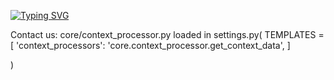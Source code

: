 [![Typing SVG](https://readme-typing-svg.herokuapp.com?color=%2336BCF7&lines=Blog)](https://git.io/typing-svg)



Contact us:
core/context_processor.py
loaded in settings.py(
    TEMPLATES = [
         'context_processors': 'core.context_processor.get_context_data',
]

)

